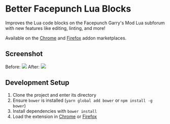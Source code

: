 # Better Facepunch Lua Blocks
Improves the Lua code blocks on the Facepunch Garry's Mod Lua subforum with new features like editing, linting, and more!

Available on the [Chrome](https://chrome.google.com/webstore/detail/better-facepunch-lua-bloc/ehobflckbaehomegofklbejikboechon) and [Firefox](https://addons.mozilla.org/en-US/firefox/addon/better-facepunch-lua-blocks/) addon marketplaces.

## Screenshot
Before:
![](https://github.com/bmwalters/facepunch-glua-codemirror/wiki/images/fp-post-before.png)
After:
![](https://github.com/bmwalters/facepunch-glua-codemirror/wiki/images/fp-post-after.png)

## Development Setup
1. Clone the project and enter its directory
2. Ensure `bower` is installed (`yarn global add bower` or `npm install -g bower`)
3. Install dependencies with `bower install`
4. Load the extension in [Chrome](https://developer.chrome.com/extensions/getstarted#unpacked) or [Firefox](https://developer.mozilla.org/en-US/Add-ons/WebExtensions/Temporary_Installation_in_Firefox)

